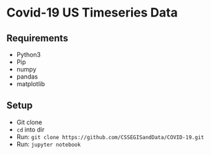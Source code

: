 # Covid-19 US Timeseries Data

## Requirements
- Python3
- Pip
- numpy
- pandas
- matplotlib

## Setup
- Git clone
- `cd` into dir
- Run: `git clone https://github.com/CSSEGISandData/COVID-19.git`
- Run: `jupyter notebook`